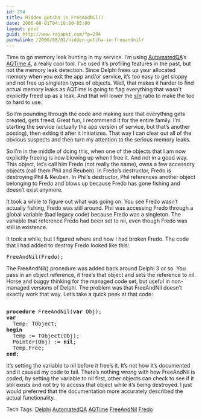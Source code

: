 ```yaml
---
id: 294
title: Hidden gotcha in FreeAndNil()
date: 2006-08-01T04:10:00-05:00
layout: post
guid: http://www.rajapet.com/?p=294
permalink: /2006/08/01/hidden-gotcha-in-freeandnil/
---
```

Time to go memory leak hunting in my service. I&#8217;m using [AutomatedQA](http://www.automatedqa.com/)&#8216;s [AQTime 4](http://www.automatedqa.com/products/aqtime/index.asp), a really cool tool. I&#8217;ve used it&#8217;s profiling features in the past, but not the memory leak detection. Since Delphi frees up your allocated memory when you exit the app and/or service, it&#8217;s too easy to get sloppy and not free up singleton types of objects. Well, that makes it harder to find actual memory leaks as AQTime is going to flag everything that wasn&#8217;t explicitly freed up as a leak. And that will lower the [s/n](http://mm.iit.uni-miskolc.hu/Data/texts/hackers_jargon/signal-to-noiseratio.HTML) ratio to make the too to hard to use. 

So I&#8217;m pounding through the code and making sure that everything gets created, gets freed. Great fun, I recommend it for the entire family. I&#8217;m starting the service (actually the app version of service, but that&#8217;s another posting), then exiting it after it initiatizes. That way I can clear out all of the obvious suspects and then turn my attention to the serious memory leaks.

So I&#8217;m in the middle of doing this, when one of the objects that I am now explicitly freeing is now blowing up when I free it. And not in a good way. This object, let&#8217;s call him Fredo (not really the name), owns a few accessory objects (call them Phil and Reuben). In Fredo&#8217;s destructor, Fredo is destroying Phil & Reuben. In Phil&#8217;s destructor, Phil references another object belonging to Fredo and blows up because Fredo has gone fishing and doesn&#8217;t exist anymore.

It took a while to figure out what was going on. You see Fredo wasn&#8217;t actually fishing, Fredo was still around. Phil was accessing Fredo through a global variable (bad legacy code) because Fredo was a singleton. The variable that reference Fredo had been set to nil, even though Fredo was still in existence.

It took a while, but I figured where and how I had broken Fredo. The code that I had added to destroy Fredo looked like this:

<pre>FreeAndNil(Fredo);</pre>

The FreeAndNil() procedure was added back around Delphi 3 or so. You pass in an object reference, it free&#8217;s that object and sets the reference to nil. Horse and buggy thinking for the managed code set, but useful in non-managed versions of Delphi. The problem was that FreeAndNil doesn&#8217;t exactly work that way. Let&#8217;s take a quick peek at that code:

<pre><br /><b>procedure</b> FreeAndNil(<b>var</b> Obj);<br /><b>var</b><br />  Temp: TObject;<br /><b>begin</b><br />  Temp := TObject(Obj);<br />  Pointer(Obj) := <b>nil</b>;<br />  Temp.Free;<br /><b>end</b>;<br /></pre>

It&#8217;s setting the variable to nil before it free&#8217;s it. It&#8217;s not how it&#8217;s documented and it caused my code to fail. There&#8217;s nothing wrong with how FreeAndNil is coded, by setting the variable to nil first, other objects can check to see if it still exists and not try to access that object while it&#8217;s being destroyed. I just would preferred that the documentation more accurately described the actual functionality.

<div>
  Tech Tags: <a href="http://technorati.com/tag/Delphi" rel="tag">Delphi</a> <a href="http://technorati.com/tag/AutomatedQA" rel="tag">AutomatedQA</a> <a href="http://technorati.com/tag/AQTime" rel="tag">AQTime</a> <a href="http://technorati.com/tag/FreeAndNil" rel="tag">FreeAndNil</a> <a href="http://technorati.com/tag/Fredo" rel="tag">Fredo</a>
</div>